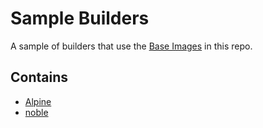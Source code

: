 # Sample Builders

A sample of builders that use the [Base Images](../base-images/) in this repo.

## Contains

- [Alpine](alpine/)
- [noble](noble/)
